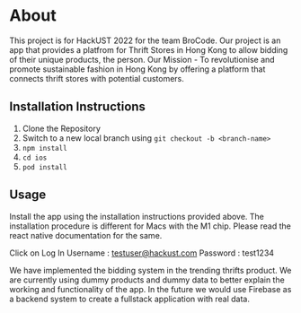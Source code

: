 # About
This project is for HackUST 2022 for the team BroCode. Our project is an app that provides a platfrom for Thrift Stores in Hong Kong to allow bidding of their unique products, the person.
Our Mission - To revolutionise and promote sustainable fashion in Hong Kong by offering a platform that connects thrift stores with potential customers.



## Installation Instructions
1. Clone the Repository
2. Switch to a new local branch using `git checkout -b <branch-name>`
3. `npm install`
5. `cd ios`
6. `pod install`

## Usage
Install the app using the installation instructions provided above. The installation procedure is different for Macs with the M1 chip. Please read the react native documentation for the same.

Click on Log In
Username : testuser@hackust.com
Password : test1234

We have implemented the bidding system in the trending thrifts product. 
We are currently using dummy products and dummy data to better explain the working and functionality of the app. In the future we would use Firebase as a backend system to create a fullstack application with real data.